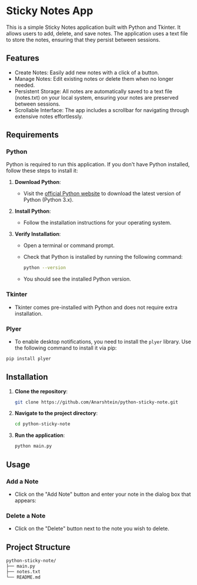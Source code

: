 # Sticky Notes App

This is a simple Sticky Notes application built with Python and Tkinter. It allows users to add, delete, and save notes. The application uses a text file to store the notes, ensuring that they persist between sessions.

## Features
 - Create Notes: Easily add new notes with a click of a button.
 - Manage Notes: Edit existing notes or delete them when no longer needed.
 - Persistent Storage: All notes are automatically saved to a text file (notes.txt) on your local system, ensuring your notes are preserved between sessions.
 - Scrollable Interface: The app includes a scrollbar for navigating through extensive notes effortlessly.

   
## Requirements

### Python

Python is required to run this application. If you don't have Python installed, follow these steps to install it:

1. **Download Python**:
   - Visit the [official Python website](https://www.python.org/downloads/) to download the latest version of Python (Python 3.x).

2. **Install Python**:
   - Follow the installation instructions for your operating system.

3. **Verify Installation**:
   - Open a terminal or command prompt.
   - Check that Python is installed by running the following command:
     
     ```bash
     python --version
     ```
   - You should see the installed Python version.
     
### Tkinter
  - Tkinter comes pre-installed with Python and does not require extra installation.

### Plyer
- To enable desktop notifications, you need to install the `plyer` library. Use the following command to install it via pip:

```bash
pip install plyer
```
 

## Installation

1. **Clone the repository**:
   ```bash
   git clone https://github.com/Anarshtein/python-sticky-note.git

2. **Navigate to the project directory**:
   ```bash
   cd python-sticky-note
   ```
3. **Run the application**:
   ```bash
   python main.py
   ```

## Usage

### Add a Note

- Click on the "Add Note" button and enter your note in the dialog box that appears:

### Delete a Note

- Click on the "Delete" button next to the note you wish to delete.

## Project Structure
```bash
python-sticky-note/
├── main.py
├── notes.txt
└── README.md
```
